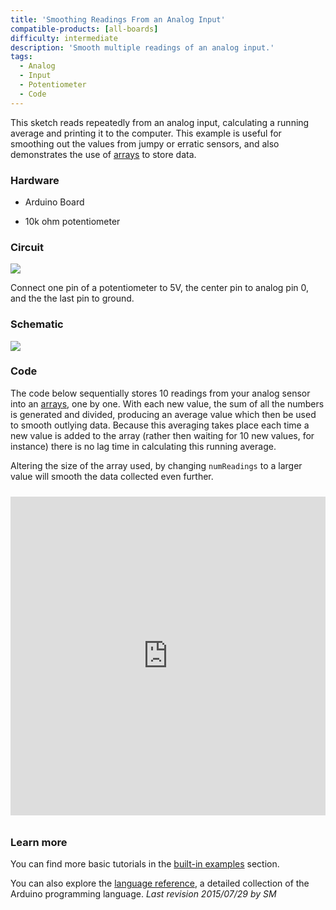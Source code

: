 ```yaml
---
title: 'Smoothing Readings From an Analog Input'
compatible-products: [all-boards]
difficulty: intermediate
description: 'Smooth multiple readings of an analog input.'
tags: 
  - Analog
  - Input
  - Potentiometer
  - Code
---
```


This sketch reads repeatedly from an analog input, calculating a running average and printing it to the computer.  This example is useful for smoothing out the values from jumpy or erratic sensors, and also demonstrates the use of [arrays](https://www.arduino.cc/reference/en/language/variables/data-types/array/) to store data.

### Hardware

- Arduino Board

- 10k ohm potentiometer

### Circuit



![](assets/circuit.png)


Connect one pin of a potentiometer to 5V, the center pin to analog pin 0, and the the last pin to ground.

### Schematic


![](assets/schematic.png)

### Code

The code below sequentially stores 10 readings from your analog sensor into an [arrays](https://www.arduino.cc/reference/en/language/variables/data-types/array/), one by one. With each new value, the sum of all the numbers is generated and divided, producing an average value which then be used to smooth outlying data. Because this averaging takes place each time a new value is added to the array (rather then waiting for 10 new values, for instance) there is no lag time in calculating this running average.

Altering the size of the array used, by changing `numReadings` to a larger value will smooth the data collected even further.

<iframe src='https://create.arduino.cc/example/builtin/03.Analog%5CSmoothing/Smoothing/preview?embed&snippet' style='height:510px;width:100%;margin:10px 0' frameborder='0'></iframe>

### Learn more

You can find more basic tutorials in the [built-in examples](/built-in-examples) section.

You can also explore the [language reference](https://www.arduino.cc/reference/en/), a detailed collection of the Arduino programming language.
*Last revision 2015/07/29 by SM*